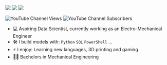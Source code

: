 [<img src="https://img.shields.io/badge/youtube-%230077B5.svg?&style=for-the-badge&logo=youtube&logoColor=white&color=FF0000" />]([https://www.youtube.com/](https://www.youtube.com/@harrysdatajourney))
[<img src="https://img.shields.io/badge/linkedin-%230077B5.svg?&style=for-the-badge&logo=linkedin&logoColor=white" />](https://uk.linkedin.com/in/harry-allum)
[<img src="https://img.shields.io/badge/Instagram-E4405F?style=for-the-badge&logo=instagram&logoColor=white" />](https://www.instagram.com/harrysdatajourney/)

![YouTube Channel Views](https://img.shields.io/youtube/channel/views/UCSdTAwbbW8cbtPzCn8mF8xw)
![YouTube Channel Subscribers](https://img.shields.io/youtube/channel/subscribers/UCSdTAwbbW8cbtPzCn8mF8xw)

- :computer: Aspiring Data Scientist, currently working as an Electro-Mechanical Engineer
- :hammer_and_wrench: I build models with: `Python` `SQL` `PowerShell` ...
- ⚡ I enjoy: Learning new languages, 3D printing and gaming
- :student: Bachelors in Mechanical Engineering
